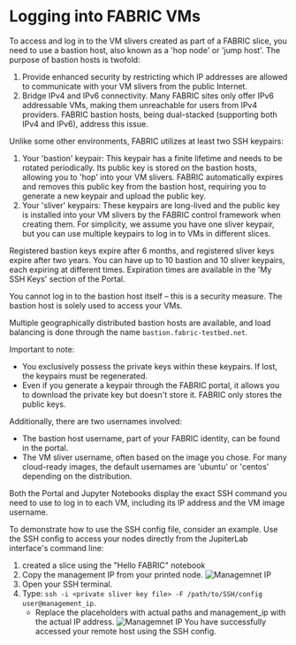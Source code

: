 # Logging into FABRIC VMs

To access and log in to the VM slivers created as part of a FABRIC slice, you need to use a bastion host, also known as a 'hop node' or 'jump host'. The purpose of bastion hosts is twofold:

1. Provide enhanced security by restricting which IP addresses are allowed to communicate with your VM slivers from the public Internet.
2. Bridge IPv4 and IPv6 connectivity. Many FABRIC sites only offer IPv6 addressable VMs, making them unreachable for users from IPv4 providers. FABRIC bastion hosts, being dual-stacked (supporting both IPv4 and IPv6), address this issue.

Unlike some other environments, FABRIC utilizes at least two SSH keypairs:

1. Your 'bastion' keypair: This keypair has a finite lifetime and needs to be rotated periodically. Its public key is stored on the bastion hosts, allowing you to 'hop' into your VM slivers. FABRIC automatically expires and removes this public key from the bastion host, requiring you to generate a new keypair and upload the public key.
2. Your 'sliver' keypairs: These keypairs are long-lived and the public key is installed into your VM slivers by the FABRIC control framework when creating them. For simplicity, we assume you have one sliver keypair, but you can use multiple keypairs to log in to VMs in different slices.

Registered bastion keys expire after 6 months, and registered sliver keys expire after two years. You can have up to 10 bastion and 10 sliver keypairs, each expiring at different times. Expiration times are available in the 'My SSH Keys' section of the Portal.

You cannot log in to the bastion host itself – this is a security measure. The bastion host is solely used to access your VMs.

Multiple geographically distributed bastion hosts are available, and load balancing is done through the name `bastion.fabric-testbed.net`.

Important to note:
- You exclusively possess the private keys within these keypairs. If lost, the keypairs must be regenerated.
- Even if you generate a keypair through the FABRIC portal, it allows you to download the private key but doesn't store it. FABRIC only stores the public keys.

Additionally, there are two usernames involved:
- The bastion host username, part of your FABRIC identity, can be found in the portal.
- The VM sliver username, often based on the image you chose. For many cloud-ready images, the default usernames are 'ubuntu' or 'centos' depending on the distribution.

Both the Portal and Jupyter Notebooks display the exact SSH command you need to use to log in to each VM, including its IP address and the VM image username.

To demonstrate how to use the SSH config file, consider an example. Use the SSH config to access your nodes directly from the JupiterLab interface's command line:

1. created a slice using the "Hello FABRIC" notebook 
2. Copy the management IP from your printed node.
  ![Managemnet IP](https://file.io/xGOoqxLzhtjN)
3. Open your SSH terminal.
4. Type: `ssh -i <private sliver key file> -F /path/to/SSH/config user@management_ip`.
   - Replace the placeholders <private sliver key file> with actual paths and management_ip with the actual IP address.
 ![Managemnet IP](https://file.io/FHLVSXRLdgCz)
You have successfully accessed your remote host using the SSH config.
